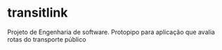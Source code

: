 # transitlink
Projeto de Engenharia de software. Protopipo para aplicação que avalia rotas do transporte público
